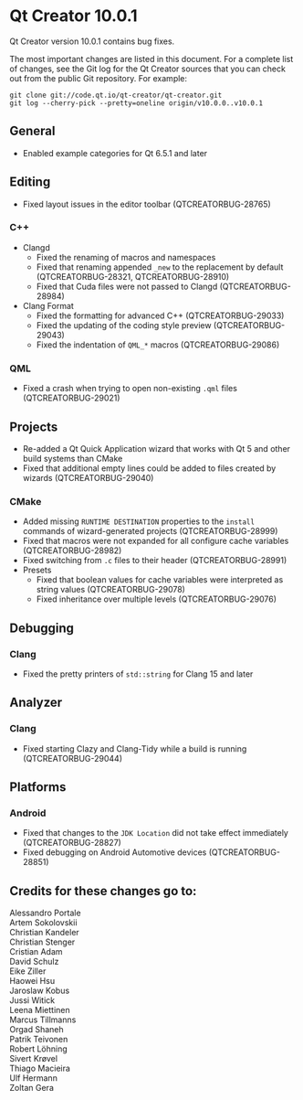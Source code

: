 Qt Creator 10.0.1
=================

Qt Creator version 10.0.1 contains bug fixes.

The most important changes are listed in this document. For a complete list of
changes, see the Git log for the Qt Creator sources that you can check out from
the public Git repository. For example:

    git clone git://code.qt.io/qt-creator/qt-creator.git
    git log --cherry-pick --pretty=oneline origin/v10.0.0..v10.0.1

General
-------

* Enabled example categories for Qt 6.5.1 and later

Editing
-------

* Fixed layout issues in the editor toolbar (QTCREATORBUG-28765)

### C++

* Clangd
    * Fixed the renaming of macros and namespaces
    * Fixed that renaming appended `_new` to the replacement by default
      (QTCREATORBUG-28321, QTCREATORBUG-28910)
    * Fixed that Cuda files were not passed to Clangd (QTCREATORBUG-28984)
* Clang Format
    * Fixed the formatting for advanced C++ (QTCREATORBUG-29033)
    * Fixed the updating of the coding style preview (QTCREATORBUG-29043)
    * Fixed the indentation of `QML_*` macros (QTCREATORBUG-29086)

### QML

* Fixed a crash when trying to open non-existing `.qml` files
  (QTCREATORBUG-29021)

Projects
--------

* Re-added a Qt Quick Application wizard that works with Qt 5 and other build
  systems than CMake
* Fixed that additional empty lines could be added to files created by wizards
  (QTCREATORBUG-29040)

### CMake

* Added missing `RUNTIME DESTINATION` properties to the `install` commands of
  wizard-generated projects (QTCREATORBUG-28999)
* Fixed that macros were not expanded for all configure cache variables
  (QTCREATORBUG-28982)
* Fixed switching from `.c` files to their header (QTCREATORBUG-28991)
* Presets
    * Fixed that boolean values for cache variables were interpreted as string
      values (QTCREATORBUG-29078)
    * Fixed inheritance over multiple levels
      (QTCREATORBUG-29076)

Debugging
---------

### Clang

* Fixed the pretty printers of `std::string` for Clang 15 and later

Analyzer
--------

### Clang

* Fixed starting Clazy and Clang-Tidy while a build is running
  (QTCREATORBUG-29044)

Platforms
---------

### Android

* Fixed that changes to the `JDK Location` did not take effect immediately
  (QTCREATORBUG-28827)
* Fixed debugging on Android Automotive devices (QTCREATORBUG-28851)

Credits for these changes go to:
--------------------------------
Alessandro Portale  
Artem Sokolovskii  
Christian Kandeler  
Christian Stenger  
Cristian Adam  
David Schulz  
Eike Ziller  
Haowei Hsu  
Jaroslaw Kobus  
Jussi Witick  
Leena Miettinen  
Marcus Tillmanns  
Orgad Shaneh  
Patrik Teivonen  
Robert Löhning  
Sivert Krøvel  
Thiago Macieira  
Ulf Hermann  
Zoltan Gera  

